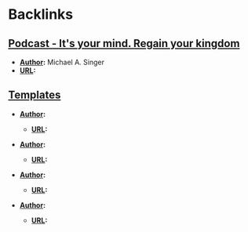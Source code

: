 
# Backlinks
## [Podcast - It's your mind. Regain your kingdom](<Podcast - It's your mind. Regain your kingdom.md>)
- **[Author](<Author.md>):** Michael A. Singer
- **[URL](<URL.md>):**

## [Templates](<Templates.md>)
- **[Author](<Author.md>):**
    - **[URL](<URL.md>):**

- **[Author](<Author.md>):**
    - **[URL](<URL.md>):**

- **[Author](<Author.md>):**
    - **[URL](<URL.md>):**

- **[Author](<Author.md>):**
    - **[URL](<URL.md>):**

